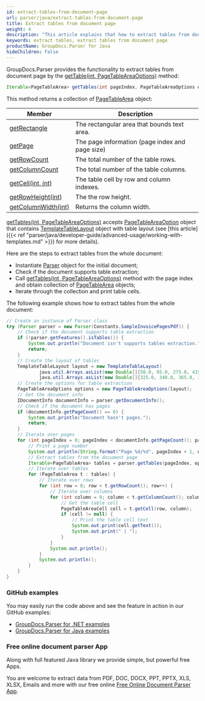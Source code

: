 ```yaml
---
id: extract-tables-from-document-page
url: parser/java/extract-tables-from-document-page
title: Extract tables from document page
weight: 4
description: "This article explains that how to extract tables from document page."
keywords: extract tables, extract tables from document page
productName: GroupDocs.Parser for Java
hideChildren: False
---
```


GroupDocs.Parser provides the functionality to extract tables from document page by the [getTable(int, PageTableAreaOptions)](https://reference.groupdocs.com/parser/java/com.groupdocs.parser/Parser#getTables(int,%20com.groupdocs.parser.options.PageTableAreaOptions)) method:

```java
Iterable<PageTableArea> getTables(int pageIndex, PageTableAreaOptions options);
```

This method returns a collection of [PageTableArea](https://reference.groupdocs.com/parser/java/com.groupdocs.parser.data/PageTableArea) object:

| Member | Description |
| --- | --- |
| [getRectangle](https://reference.groupdocs.com/parser/java/com.groupdocs.parser.data/PageArea#getRectangle()) | The rectangular area that bounds text area. |
| [getPage](https://reference.groupdocs.com/parser/java/com.groupdocs.parser.data/PageArea#getPage()) | The page information (page index and page size) |
| [getRowCount](https://reference.groupdocs.com/parser/java/com.groupdocs.parser.data/PageTableArea#getRowCount()) | The total number of the table rows. |
| [getColumnCount](https://reference.groupdocs.com/parser/java/com.groupdocs.parser.data/PageTableArea#getColumnCount()) | The total number of the table columns. |
| [getCell(int, int)](https://reference.groupdocs.com/parser/java/com.groupdocs.parser.data/PageTableArea#getCell(int,%20int)) | The table cell by row and column indexes. |
| [getRowHeight(int)](https://reference.groupdocs.com/parser/java/com.groupdocs.parser.data/PageTableArea#getRowHeight(int)) | The the row height. |
| [getColumnWidth(int)](https://reference.groupdocs.com/parser/java/com.groupdocs.parser.data/PageTableArea#getColumnWidth(int)) | Returns the column width. |

[getTables(int, PageTableAreaOptions)](https://reference.groupdocs.com/parser/java/com.groupdocs.parser/Parser#getTables(int,%20com.groupdocs.parser.options.PageTableAreaOptions)) accepts [PageTableAreaOption](https://reference.groupdocs.com/parser/java/com.groupdocs.parser.options/PageTableAreaOptions) object that contains [TemplateTableLayout](https://reference.groupdocs.com/parser/java/com.groupdocs.parser.templates/TemplateTableLayout) object with table layout (see [this article]({{< ref "parser/java/developer-guide/advanced-usage/working-with-templates.md" >}}) for more details).

Here are the steps to extract tables from the whole document:

* Instantiate [Parser](https://reference.groupdocs.com/parser/java/com.groupdocs.parser/Parser) object for the initial document;
* Check if the document supports table extraction;
* Call [getTables(int, PageTableAreaOptions)](https://reference.groupdocs.com/parser/java/com.groupdocs.parser/Parser#getTables(int,%20com.groupdocs.parser.options.PageTableAreaOptions)) method with the page index and obtain collection of [PageTableArea](https://reference.groupdocs.com/parser/java/com.groupdocs.parser.data/PageTableArea) objects;
* Iterate through the collection and print table cells.

The following example shows how to extract tables from the whole document:

```java
// Create an instance of Parser class
try (Parser parser = new Parser(Constants.SampleInvoicePagesPdf)) {
    // Check if the document supports table extraction
    if (!parser.getFeatures().isTables()) {
        System.out.println("Document isn't supports tables extraction.");
        return;
    }
    // Create the layout of tables
    TemplateTableLayout layout = new TemplateTableLayout(
            java.util.Arrays.asList(new Double[]{50.0, 95.0, 275.0, 415.0, 485.0, 545.0}),
            java.util.Arrays.asList(new Double[]{325.0, 340.0, 365.0, 395.0}));
    // Create the options for table extraction
    PageTableAreaOptions options = new PageTableAreaOptions(layout);
    // Get the document info
    IDocumentInfo documentInfo = parser.getDocumentInfo();
    // Check if the document has pages
    if (documentInfo.getPageCount() == 0) {
        System.out.println("Document hasn't pages.");
        return;
    }
    // Iterate over pages
    for (int pageIndex = 0; pageIndex < documentInfo.getPageCount(); pageIndex++) {
        // Print a page number
        System.out.println(String.format("Page %d/%d", pageIndex + 1, documentInfo.getPageCount()));
        // Extract tables from the document page
        Iterable<PageTableArea> tables = parser.getTables(pageIndex, options);
        // Iterate over tables
        for (PageTableArea t : tables) {
            // Iterate over rows
            for (int row = 0; row < t.getRowCount(); row++) {
                // Iterate over columns
                for (int column = 0; column < t.getColumnCount(); column++) {
                    // Get the table cell
                    PageTableAreaCell cell = t.getCell(row, column);
                    if (cell != null) {
                        // Print the table cell text
                        System.out.print(cell.getText());
                        System.out.print(" | ");
                    }
                }
                System.out.println();
            }
            System.out.println();
        }
    }
}
```

### GitHub examples

You may easily run the code above and see the feature in action in our GitHub examples:

- [GroupDocs.Parser for .NET examples](https://github.com/groupdocs-parser/GroupDocs.Parser-for-.NET)
- [GroupDocs.Parser for Java examples](https://github.com/groupdocs-parser/GroupDocs.Parser-for-Java)

### Free online document parser App

Along with full featured Java library we provide simple, but powerful free Apps.

You are welcome to extract data from PDF, DOC, DOCX, PPT, PPTX, XLS, XLSX, Emails and more with our free online [Free Online Document Parser App](https://products.groupdocs.app/parser).